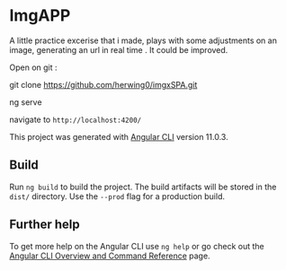 # ImgAPP
A little practice excerise that i made, plays with some adjustments on an image, generating an url in real time .
It could be improved.

Open on git :

git clone https://github.com/herwing0/imgxSPA.git

ng serve

navigate to `http://localhost:4200/` 

This project was generated with [Angular CLI](https://github.com/angular/angular-cli) version 11.0.3.

## Build

Run `ng build` to build the project. The build artifacts will be stored in the `dist/` directory. Use the `--prod` flag for a production build.







## Further help

To get more help on the Angular CLI use `ng help` or go check out the [Angular CLI Overview and Command Reference](https://angular.io/cli) page.
